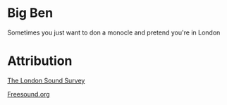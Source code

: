 Big Ben
=======

Sometimes you just want to don a monocle and pretend you're in London

# Attribution
[The London Sound Survey](soundsurvey.org.uk)

[Freesound.org](https://www.freesound.org/people/hyderpotter/packs/5227/)